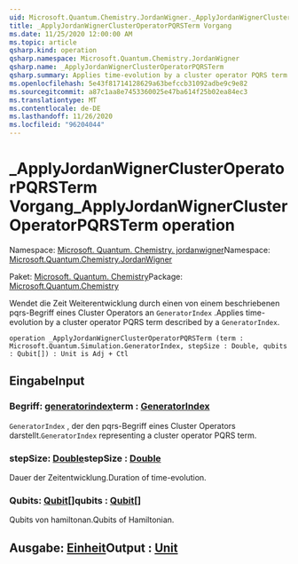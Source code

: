 ```yaml
---
uid: Microsoft.Quantum.Chemistry.JordanWigner._ApplyJordanWignerClusterOperatorPQRSTerm
title: _ApplyJordanWignerClusterOperatorPQRSTerm Vorgang
ms.date: 11/25/2020 12:00:00 AM
ms.topic: article
qsharp.kind: operation
qsharp.namespace: Microsoft.Quantum.Chemistry.JordanWigner
qsharp.name: _ApplyJordanWignerClusterOperatorPQRSTerm
qsharp.summary: Applies time-evolution by a cluster operator PQRS term described by a `GeneratorIndex`.
ms.openlocfilehash: 5e43f81714128629a63befccb31092adbe9c9e82
ms.sourcegitcommit: a87c1aa8e7453360025e47ba614f25b02ea84ec3
ms.translationtype: MT
ms.contentlocale: de-DE
ms.lasthandoff: 11/26/2020
ms.locfileid: "96204044"
---
```

# <a name="_applyjordanwignerclusteroperatorpqrsterm-operation"></a><span data-ttu-id="f445f-102">_ApplyJordanWignerClusterOperatorPQRSTerm Vorgang</span><span class="sxs-lookup"><span data-stu-id="f445f-102">_ApplyJordanWignerClusterOperatorPQRSTerm operation</span></span>

<span data-ttu-id="f445f-103">Namespace: [Microsoft. Quantum. Chemistry. jordanwigner](xref:Microsoft.Quantum.Chemistry.JordanWigner)</span><span class="sxs-lookup"><span data-stu-id="f445f-103">Namespace: [Microsoft.Quantum.Chemistry.JordanWigner](xref:Microsoft.Quantum.Chemistry.JordanWigner)</span></span>

<span data-ttu-id="f445f-104">Paket: [Microsoft. Quantum. Chemistry](https://nuget.org/packages/Microsoft.Quantum.Chemistry)</span><span class="sxs-lookup"><span data-stu-id="f445f-104">Package: [Microsoft.Quantum.Chemistry](https://nuget.org/packages/Microsoft.Quantum.Chemistry)</span></span>


<span data-ttu-id="f445f-105">Wendet die Zeit Weiterentwicklung durch einen von einem beschriebenen pqrs-Begriff eines Cluster Operators an `GeneratorIndex` .</span><span class="sxs-lookup"><span data-stu-id="f445f-105">Applies time-evolution by a cluster operator PQRS term described by a `GeneratorIndex`.</span></span>

```qsharp
operation _ApplyJordanWignerClusterOperatorPQRSTerm (term : Microsoft.Quantum.Simulation.GeneratorIndex, stepSize : Double, qubits : Qubit[]) : Unit is Adj + Ctl
```


## <a name="input"></a><span data-ttu-id="f445f-106">Eingabe</span><span class="sxs-lookup"><span data-stu-id="f445f-106">Input</span></span>

### <a name="term--generatorindex"></a><span data-ttu-id="f445f-107">Begriff: [generatorindex](xref:Microsoft.Quantum.Simulation.GeneratorIndex)</span><span class="sxs-lookup"><span data-stu-id="f445f-107">term : [GeneratorIndex](xref:Microsoft.Quantum.Simulation.GeneratorIndex)</span></span>

<span data-ttu-id="f445f-108">`GeneratorIndex` , der den pqrs-Begriff eines Cluster Operators darstellt.</span><span class="sxs-lookup"><span data-stu-id="f445f-108">`GeneratorIndex` representing a cluster operator PQRS term.</span></span>


### <a name="stepsize--double"></a><span data-ttu-id="f445f-109">stepSize: [Double](xref:microsoft.quantum.lang-ref.double)</span><span class="sxs-lookup"><span data-stu-id="f445f-109">stepSize : [Double](xref:microsoft.quantum.lang-ref.double)</span></span>

<span data-ttu-id="f445f-110">Dauer der Zeitentwicklung.</span><span class="sxs-lookup"><span data-stu-id="f445f-110">Duration of time-evolution.</span></span>


### <a name="qubits--qubit"></a><span data-ttu-id="f445f-111">Qubits: [Qubit](xref:microsoft.quantum.lang-ref.qubit)[]</span><span class="sxs-lookup"><span data-stu-id="f445f-111">qubits : [Qubit](xref:microsoft.quantum.lang-ref.qubit)[]</span></span>

<span data-ttu-id="f445f-112">Qubits von hamiltonan.</span><span class="sxs-lookup"><span data-stu-id="f445f-112">Qubits of Hamiltonian.</span></span>



## <a name="output--unit"></a><span data-ttu-id="f445f-113">Ausgabe: [Einheit](xref:microsoft.quantum.lang-ref.unit)</span><span class="sxs-lookup"><span data-stu-id="f445f-113">Output : [Unit](xref:microsoft.quantum.lang-ref.unit)</span></span>

